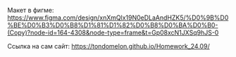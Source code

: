 Макет в фигме: https://www.figma.com/design/xnXmQlx19N0eDLaAndHZK5/%D0%9B%D0%BE%D0%B3%D0%B8%D1%81%D1%82%D0%B8%D0%BA%D0%B0-(Copy)?node-id=164-4308&node-type=frame&t=Gp08xcN1JXSq9hJS-0

Ссылка на сам сайт: https://tondomelon.github.io/Homework_24.09/

